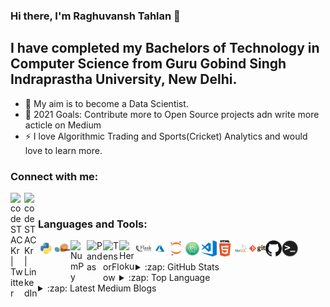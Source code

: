 ### Hi there, I'm Raghuvansh Tahlan 👋


## I have completed my Bachelors of Technology in Computer Science from Guru Gobind Singh Indraprastha University, New Delhi. 

- 🌱 My aim is to become a Data Scientist.
- 🥅 2021 Goals: Contribute more to Open Source projects adn write more acticle on Medium 
- ⚡ I love Algorithmic Trading and Sports(Cricket) Analytics and would love to learn more.

### Connect with me:


[<img align="left" alt="codeSTACKr | Twitter" width="22px" src="https://cdn.jsdelivr.net/npm/simple-icons@v3/icons/twitter.svg" />][twitter]
[<img align="left" alt="codeSTACKr | LinkedIn" width="22px" src="https://cdn.jsdelivr.net/npm/simple-icons@v3/icons/linkedin.svg" />][linkedin]

<br />

### Languages and Tools:

<img align="left" alt="Python" width="26px" src="https://raw.githubusercontent.com/github/explore/80688e429a7d4ef2fca1e82350fe8e3517d3494d/topics/python/python.png" />
<img align="left" alt="Scikit Learn" width="26px" src="https://raw.githubusercontent.com/github/explore/80688e429a7d4ef2fca1e82350fe8e3517d3494d/topics/scikit-learn/scikit-learn.png" />
<img align="left" alt="NumPy " width="26px" src="https://cdn.jsdelivr.net/npm/simple-icons@v5/icons/numpy.svg" />
<img align="left" alt="Pandas" width="26px" src="https://cdn.jsdelivr.net/npm/simple-icons@v5/icons/pandas.svg" />
<img align="left" alt="TensorFlow" width="26px" src="https://cdn.jsdelivr.net/npm/simple-icons@v5/icons/tensorflow.svg" />
<img align="left" alt="Heroku" width="26px" src="https://cdn.jsdelivr.net/npm/simple-icons@v5/icons/heroku.svg" />
<img align="left" alt="Flask" width="26px" src="https://raw.githubusercontent.com/github/explore/80688e429a7d4ef2fca1e82350fe8e3517d3494d/topics/flask/flask.png" />
<img align="left" alt="Azure Functions" width="26px" src="https://raw.githubusercontent.com/github/explore/80688e429a7d4ef2fca1e82350fe8e3517d3494d/topics/azure/azure.png" />
<img align="left" alt="Jupyter Notebook" width="26px" src="https://raw.githubusercontent.com/github/explore/80688e429a7d4ef2fca1e82350fe8e3517d3494d/topics/jupyter-notebook/jupyter-notebook.png" />
<img align="left" alt="Atom" width="26px" src="https://raw.githubusercontent.com/github/explore/80688e429a7d4ef2fca1e82350fe8e3517d3494d/topics/atom/atom.png" />
<img align="left" alt="Visual Studio Code" width="26px" src="https://raw.githubusercontent.com/github/explore/80688e429a7d4ef2fca1e82350fe8e3517d3494d/topics/visual-studio-code/visual-studio-code.png" />
<img align="left" alt="HTML5" width="26px" src="https://raw.githubusercontent.com/github/explore/80688e429a7d4ef2fca1e82350fe8e3517d3494d/topics/html/html.png" />
<img align="left" alt="MySQL" width="26px" src="https://raw.githubusercontent.com/github/explore/80688e429a7d4ef2fca1e82350fe8e3517d3494d/topics/mysql/mysql.png" />
<img align="left" alt="Git" width="26px" src="https://raw.githubusercontent.com/github/explore/80688e429a7d4ef2fca1e82350fe8e3517d3494d/topics/git/git.png" />
<img align="left" alt="GitHub" width="26px" src="https://raw.githubusercontent.com/github/explore/78df643247d429f6cc873026c0622819ad797942/topics/github/github.png" />
<img align="left" alt="Terminal" width="26px" src="https://raw.githubusercontent.com/github/explore/80688e429a7d4ef2fca1e82350fe8e3517d3494d/topics/terminal/terminal.png" />


<br />
<br />


<details>
  <summary>:zap: GitHub Stats</summary>

  <img align="left" alt="Raghuvansh's GitHub Stats" src="https://github-readme-rvt123.vercel.app/api?username=rvt123&show_icons=true&hide_border=true" />

</details>

<details>
  <summary>:zap: Top Language</summary>

  <img align="left" alt="Raghuvansh's Top Languages" src="https://github-readme-rvt123.vercel.app/api/top-langs/?username=rvt123&layout=compact" />

</details>

<details>
  <summary>:zap: Latest Medium Blogs</summary>

  <img align="left" alt="Raghuvansh's Medium Blogs" src="https://github-readme-medium-rvt123.vercel.app/?username=raghuvansh&limit=3" />

</details>


[twitter]: https://twitter.com/RaghuvanshTahl1
[linkedin]: https://linkedin.com/in/raghuvansh-tahlan/

